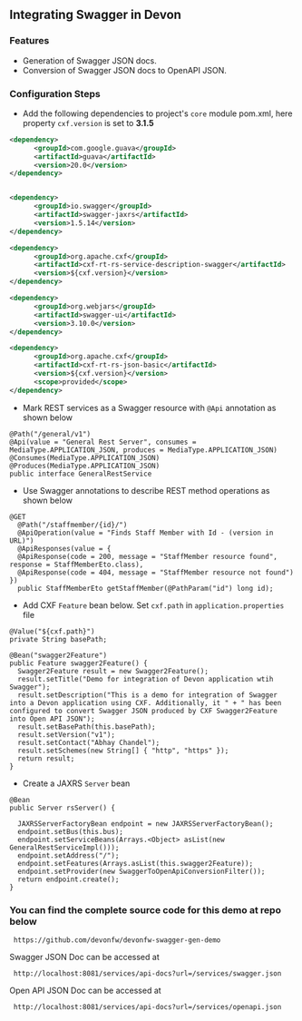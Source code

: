 
## Integrating Swagger in Devon

### Features
* Generation of Swagger JSON docs.
* Conversion of Swagger JSON docs to OpenAPI JSON.

### Configuration Steps 
* Add the following dependencies to project's `core` module pom.xml, here property `cxf.version` is set to **3.1.5**

```xml
<dependency>
      <groupId>com.google.guava</groupId>
      <artifactId>guava</artifactId>
      <version>20.0</version>
</dependency>


<dependency>
      <groupId>io.swagger</groupId>
      <artifactId>swagger-jaxrs</artifactId>
      <version>1.5.14</version>
</dependency>

<dependency>
      <groupId>org.apache.cxf</groupId>
      <artifactId>cxf-rt-rs-service-description-swagger</artifactId>
      <version>${cxf.version}</version>
</dependency>

<dependency>
      <groupId>org.webjars</groupId>
      <artifactId>swagger-ui</artifactId>
      <version>3.10.0</version>
</dependency>

<dependency>
      <groupId>org.apache.cxf</groupId>
      <artifactId>cxf-rt-rs-json-basic</artifactId>
      <version>${cxf.version}</version>
      <scope>provided</scope>
</dependency>
```

* Mark REST services as a Swagger resource with `@Api` annotation as shown below
```
@Path("/general/v1")
@Api(value = "General Rest Server", consumes = MediaType.APPLICATION_JSON, produces = MediaType.APPLICATION_JSON)
@Consumes(MediaType.APPLICATION_JSON)
@Produces(MediaType.APPLICATION_JSON)
public interface GeneralRestService 
```

* Use Swagger annotations to describe REST method operations as shown below
```
@GET
  @Path("/staffmember/{id}/")
  @ApiOperation(value = "Finds Staff Member with Id - (version in URL)")
  @ApiResponses(value = {
  @ApiResponse(code = 200, message = "StaffMember resource found", response = StaffMemberEto.class),
  @ApiResponse(code = 404, message = "StaffMember resource not found") })
  public StaffMemberEto getStaffMember(@PathParam("id") long id);
```

* Add CXF `Feature` bean below. Set `cxf.path` in `application.properties` file
```
@Value("${cxf.path}")
private String basePath;

@Bean("swagger2Feature")
public Feature swagger2Feature() {
  Swagger2Feature result = new Swagger2Feature();
  result.setTitle("Demo for integration of Devon application wtih Swagger");
  result.setDescription("This is a demo for integration of Swagger into a Devon application using CXF. Additionally, it " + " has been configured to convert Swagger JSON produced by CXF Swagger2Feature into Open API JSON");
  result.setBasePath(this.basePath);
  result.setVersion("v1");
  result.setContact("Abhay Chandel");
  result.setSchemes(new String[] { "http", "https" });
  return result;
}
```

* Create a JAXRS `Server` bean
```
@Bean
public Server rsServer() {

  JAXRSServerFactoryBean endpoint = new JAXRSServerFactoryBean();
  endpoint.setBus(this.bus);
  endpoint.setServiceBeans(Arrays.<Object> asList(new GeneralRestServiceImpl()));
  endpoint.setAddress("/");
  endpoint.setFeatures(Arrays.asList(this.swagger2Feature));
  endpoint.setProvider(new SwaggerToOpenApiConversionFilter());
  return endpoint.create();
}
```
### You can find the complete source code for this demo at repo below

     https://github.com/devonfw/devonfw-swagger-gen-demo

Swagger JSON Doc can be accessed at

     http://localhost:8081/services/api-docs?url=/services/swagger.json
     
Open API JSON Doc can be accessed at

     http://localhost:8081/services/api-docs?url=/services/openapi.json

